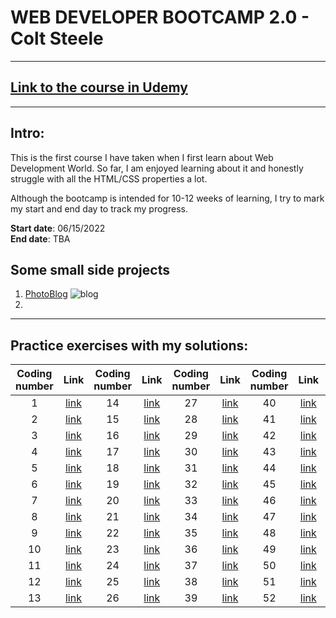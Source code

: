 # WEB DEVELOPER BOOTCAMP 2.0 - Colt Steele
---
## [Link to the course in Udemy](https://www.udemy.com/course/the-web-developer-bootcamp/)
---
## Intro:
This is the first course I have taken when I first learn about Web Development World. So far, I am enjoyed learning about it and honestly struggle with all the HTML/CSS properties a lot. 

Although the bootcamp is intended for 10-12 weeks of learning, I try to mark my start and end day to track my progress.
 
**Start date**: 06/15/2022
<br>
**End date**: TBA

## Some small side projects 
1. [PhotoBlog](https://github.com/tramnhatquang/Web_Development_Bootcamp_2.0/tree/main/Small%20Projects/PhotoBlog)
![blog](https://github.com/tramnhatquang/Web_Development_Bootcamp_2.0/blob/main/Small%20Projects/PhotoBlog/images/blog.png)
2.   


---

## Practice exercises with my solutions:
Coding number| Link |Coding number| Link |Coding number| Link |Coding number| Link |Coding number| Link |
|:------------:|:----------:|:------------:|:----------:|:------------:|:----------:|:------------:|:----------:|:------------:|:----------:|
|1|[link](https://github.com/tramnhatquang/Web_Development_Bootcamp_2.0/blob/main/Coding%20exercises/1/1.html)|14|[link]()|27|[link]()|40|[link]()|53|[link]()|
|2|[link](https://github.com/tramnhatquang/Web_Development_Bootcamp_2.0/blob/main/Coding%20exercises/2/2.html)|15|[link]()|28|[link]()|41|[link]()|54|[link]()|
|3|[link](https://github.com/tramnhatquang/Web_Development_Bootcamp_2.0/blob/main/Coding%20exercises/3/3.html)|16|[link]()|29|[link]()|42|[link]()|55|[link]()|
|4|[link](https://github.com/tramnhatquang/Web_Development_Bootcamp_2.0/blob/main/Coding%20exercises/4/4.html)|17|[link]()|30|[link]()|43|[link]()|56|[link]()|
|5|[link]()|18|[link]()|31|[link]()|44|[link]()|57|[link]()|
|6|[link]()|19|[link]()|32|[link]()|45|[link]()|58|[link]()|
|7|[link]()|20|[link]()|33|[link]()|46|[link]()|59|[link]()|
|8|[link]()|21|[link]()|34|[link]()|47|[link]()|60|[link]()|
|9|[link]()|22|[link]()|35|[link]()|48|[link]()|61|[link]()|
|10|[link]()|23|[link]()|36|[link]()|49|[link]()|62|[link]()|
|11|[link]()|24|[link]()|37|[link]()|50|[link]()|63|[link]()|
|12|[link]()|25|[link]()|38|[link]()|51|[link]()|64|[link]()|
|13|[link]()|26|[link]()|39|[link]()|52|[link]()|65|[link]()|
